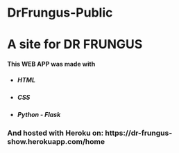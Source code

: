 # DrFrungus-Public
<h1>A site for DR FRUNGUS</h1>

<h4>This WEB APP was made with</h4>
<ul>
    <li><h5>HTML</h5></li>
    <li><h5>CSS</h5></li>
    <li><h5>Python - Flask</h5></li>
 </ul>
 <h3>And hosted with Heroku on: https://dr-frungus-show.herokuapp.com/home</h3>
